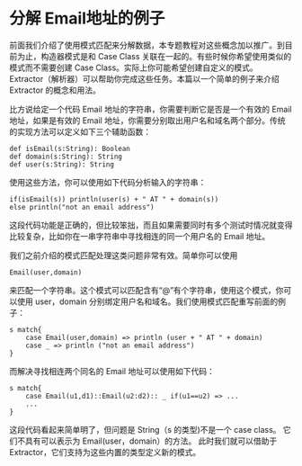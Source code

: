 # 分解 Email地址的例子 #
前面我们介绍了使用模式匹配来分解数据，本专题教程对这些概念加以推广。到目前为止，构造器模式是和 Case Class 关联在一起的。有些时候你希望使用类似的模式而不需要创建 Case Class。实际上你可能希望创建自定义的模式。 Extractor（解析器）可以帮助你完成这些任务。本篇以一个简单的例子来介绍 Extractor 的概念和用法。

比方说给定一个代码 Email 地址的字符串，你需要判断它是否是一个有效的 Email 地址，如果是有效的 Email 地址，你需要分别取出用户名和域名两个部分。传统的实现方法可以定义如下三个辅助函数：

```
def isEmail(s:String): Boolean
def domain(s:String): String
def user(s:String): String
```

使用这些方法，你可以使用如下代码分析输入的字符串：

```
if(isEmail(s)) println(user(s) + " AT " + domain(s))
else println("not an email address")
```

这段代码功能是正确的，但比较笨拙，而且如果需要同时有多个测试时情况就变得比较复杂，比如你在一串字符串中寻找相连的同一个用户名的 Email 地址。

我们之前介绍的模式匹配处理这类问题非常有效。简单你可以使用

```
Email(user,domain)
```

来匹配一个字符串。这个模式可以匹配含有“@”有个字符串，使用这个模式，你可以使用 user，domain 分别绑定用户名和域名。我们使用模式匹配重写前面的例子：

```
s match{
	case Email(user,domain) => println (user + " AT " + domain)
	case _ => println ("not an email address")
}
```

而解决寻找相连两个同名的 Email 地址可以使用如下代码：

```
s match{
	case Email(u1,d1)::Email(u2:d2):: _ if(u1==u2) => ...
	...
}
```

这段代码看起来简单明了，但问题是 String（s 的类型)不是一个 case class。 它们不具有可以表示为 Email(user，domain）的方法。 此时我们就可以借助于 Extractor，它们支持为这些内置的类型定义新的模式。
